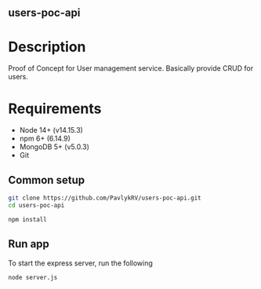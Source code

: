 ## users-poc-api

# Description

Proof of Concept for User management service. Basically provide CRUD for users.

# Requirements

- Node 14+ (v14.15.3)
- npm 6+ (6.14.9)
- MongoDB 5+ (v5.0.3)
- Git

## Common setup

```bash
git clone https://github.com/PavlykRV/users-poc-api.git
cd users-poc-api
```

```bash
npm install
```

## Run app

To start the express server, run the following

```bash
node server.js
```
